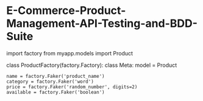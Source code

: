 # E-Commerce-Product-Management-API-Testing-and-BDD-Suite
import factory
from myapp.models import Product

class ProductFactory(factory.Factory):
    class Meta:
        model = Product

    name = factory.Faker('product_name')
    category = factory.Faker('word')
    price = factory.Faker('random_number', digits=2)
    available = factory.Faker('boolean')
